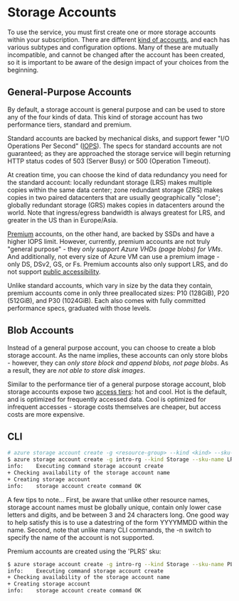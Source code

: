 Storage Accounts
================

To use the service, you must first create one or more storage accounts 
within your subscription.  There are different [kind of accounts](https://azure.microsoft.com/en-us/documentation/articles/storage-introduction/), and
each has various subtypes and configuration options.  Many of these are
mutually incompatible, and cannot be changed after the account has been
created, so it is important to be aware of the design impact of your choices
from the beginning.

## General-Purpose Accounts

By default, a storage account is general purpose and can be used to store
any of the four kinds of data.  This kind of storage account has two
performance tiers, standard and premium.

Standard accounts are backed by mechanical disks, and support fewer "I/O
Operations Per Second" ([IOPS](https://docs.microsoft.com/en-us/azure/storage/storage-scalability-targets)).  The specs for standard accounts are not
guaranteed; as they are approached the storage service will begin returning
HTTP status codes of 503 (Server Busy) or 500 (Operation Timeout).

At creation time, you can choose the kind of data redundancy you need for
the standard account: locally redundant storage (LRS) makes multiple copies
within the same data center; zone redundant storage (ZRS) makes copies in
two paired datacenters that are usually geographically "close"; globally
redundant storage (GRS) makes copies in datacenters around the world.
Note that ingress/egress bandwidth is always greatest for LRS, and greater
in the US than in Europe/Asia.

[Premium](https://azure.microsoft.com/en-us/documentation/articles/storage-premium-storage/) accounts, on the other hand, are
backed by SSDs and have a higher IOPS limit.  However, currently, premium
accounts are not truly "general purpose" - they *only support Azure VHDs
(page blobs) for VMs*.  And additionally, not every size of Azure VM can
use a premium image - only DS, DSv2, GS, or Fs.  Premium accounts also only
support LRS, and do not support [public accessibility](accessibility.md).

Unlike standard accounts, which vary in size by the data they contain, 
premium accounts come in only three preallocated sizes: P10 (128GiB), 
P20 (512GiB), and P30 (1024GiB).  Each also comes with fully committed
performance specs, graduated with those levels.

## Blob Accounts

Instead of a general purpose account, you can choose to create
a blob storage account.  As the name implies, these accounts can only store
blobs - however, they can *only store block and append blobs, not page
blobs*.  As a result, they are *not able to store disk images*.

Similar to the performance tier of a general purpose storage account, blob
storage accounts expose two [access tiers](https://azure.microsoft.com/en-us/documentation/articles/storage-blob-storage-tiers/): hot and cool.  Hot is the
default, and is optimized for frequently accessed data.  Cool is optimized
for infrequent accesses - storage costs themselves are cheaper, but access
costs are more expensive.

## CLI

```bash
# azure storage account create -g <resource-group> --kind <kind> --sku-name <sku> --access-tier <tier> -l <location> <account-name>
$ azure storage account create -g intro-rg --kind Storage --sku-name LRS -l westus intro20161122strg
info:    Executing command storage account create
+ Checking availability of the storage account name                            
+ Creating storage account                                                     
info:    storage account create command OK
```

A few tips to note...  First, be aware that unlike other resource names, 
storage account names must be globally unique, contain only lower case letters
and digits, and be between 3 and 24 characters long.  One good way to help
satisfy this is to use a datestring of the form YYYYMMDD within the name.
Second, note that unlike many CLI commands, the -n switch to specify the name
of the account is not supported. 

Premium accounts are created using the 'PLRS' sku:

```bash
$ azure storage account create -g intro-rg --kind Storage --sku-name PLRS -l westus intro20161122strgprm
info:    Executing command storage account create
+ Checking availability of the storage account name                            
+ Creating storage account                                                     
info:    storage account create command OK
```
